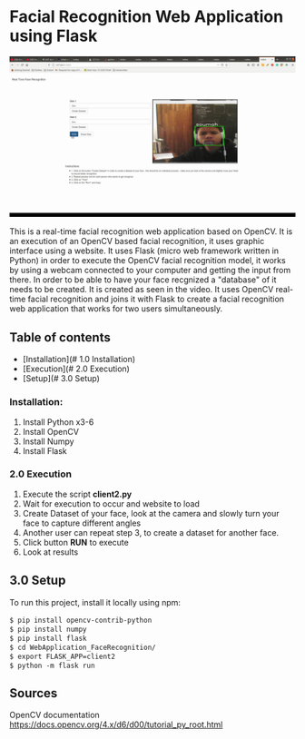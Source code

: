 # Facial Recognition Web Application using Flask

[![Watch the video](https://github.com/AlejandroSoumah/WebApplication_FaceRecognition/blob/main/FaceRecon.png)](https://youtu.be/BaHZWi6Kbcg)

This is a real-time facial recognition web application based on OpenCV. It is an execution of an OpenCV based facial recognition, it uses graphic interface using a website. It uses Flask (micro web framework written in Python) in order to execute the OpenCV facial recognition model, it works by using a webcam connected to your computer and getting the input from there. In order to be able to have your face recgnized a "database" of it needs to be created. It is created as seen in the video. It uses OpenCV real-time facial recognition and joins it with Flask to create a facial recognition web application that works for two users simultaneously.
## Table of contents
* [Installation](# 1.0 Installation)
* [Execution](# 2.0 Execution)
* [Setup](# 3.0 Setup)


### Installation:
   1. Install Python x3-6
   2. Install OpenCV
   3. Install Numpy
   4. Install Flask


### 2.0 Execution
   1. Execute the script <b> client2.py </b>
   3. Wait for execution to occur and website to load
   4. Create Dataset of your face, look at the camera and slowly turn your face to capture different angles
   5. Another user can repeat step 3, to create a dataset for another face.
   6. Click button <b>RUN</b> to execute
   7. Look at results

## 3.0 Setup
To run this project, install it locally using npm:

```
$ pip install opencv-contrib-python
$ pip install numpy
$ pip install flask
$ cd WebApplication_FaceRecognition/
$ export FLASK_APP=client2
$ python -m flask run
```
## Sources
OpenCV documentation https://docs.opencv.org/4.x/d6/d00/tutorial_py_root.html

